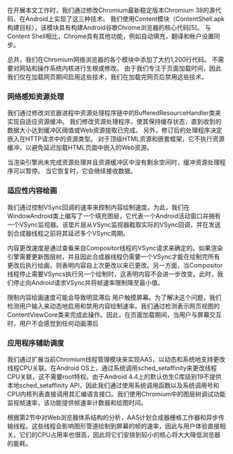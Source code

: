 在开展本文工作时，我们通过修改Chromium最新稳定版本Chromium 38的源代码，在Android上实现了这三种技术。 我们使用Content模块（ContentShell.apk构建目标），该模块具有构建Android谷歌Chrome浏览器的核心代码[5]。 与Content Shell相比，Chrome具有其他功能，例如自动填充，翻译和帐户设置同步。

总共，我们在Chromium网络浏览器的各个模块中添加了大约1,200行代码。 不需要对网站和操作系统内核进行生根或修改。 由于我们专注于页面加载时间，因此我们仅在加载网页期间启用这些技术，我们在加载完网页后禁用这些技术。

### 网络感知资源处理

我们通过修改浏览器进程中资源处理程序链中的BufferedResourceHandler类来实现自适应资源缓冲。 我们修改资源处理程序，使其保持缓存状态，直到收到的数据大小达到缓冲区阈值或Web资源提取已完成。 另外，修订后的处理程序决定嵌入在HTTP请求中的资源类型。 对于顶级HTML资源和嵌套框架，它不执行资源缓冲，以避免延迟加载HTML页面中嵌入的Web资源。

当渲染引擎尚未完成资源处理并且资源缓冲区中没有剩余空间时，缓冲资源处理程序可以暂停。 当它恢复时，它会继续接收数据。

### 适应性内容绘画

我们通过控制VSync回调的速率来控制内容绘制速度。为此，我们在WindowAndroid类上编写了一个填充图层，它代表一个Android活动窗口并拥有一个VSync监视器。该垫片层从VSync监视器截取实际的VSync回调，并在发送到合成器线程之前将其延迟多个VSync周期。

内容更改速度是通过查看来自Compositor线程的VSync请求来确定的。如果渲染引擎需要更新图层树，并且因此合成器线程仍需要一个VSync才能在绘制完所有更改后执行绘画，则表明内容自上次更改以来已更改。另一方面，当Compositor线程停止需要VSyncs执行另一个绘制时，这表明内容不会进一步改变。此时，我们停止向Android请求VSync并将帧速率限制降至最小值。

限制内容绘画速度可能会导致明显滞后
用户触摸屏幕。为了解决这个问题，我们检测用户输入来动态地启用和禁用内容绘制速率。我们通过检测表示网页视图的ContentViewCore类来完成此操作。因此，在页面加载期间，当用户与屏幕交互时，用户不会感觉到任何动画滞后

### 应用程序辅助调度

我们通过扩展当前Chromium线程管理模块来实现AAS，以动态和系统地支持更改线程CPU关联。在Android OS上，通过系统调用sched_setaffinity来更改线程CPU关联，这不需要root特权。由于Android 4.4上的默认仿生C库级别19不提供本地sched_setaffinity API，因此我们通过使用系统调用函数以及系统调用号和CPU内核列表直接调用其汇编语言接口。我们使用Chromium中的图层树调试功能监视帧速率，该功能提供帧速率计数器和绘图时间。

根据第2节中对Web浏览器体系结构的分析，AAS计划合成器栅格工作器和异步传输线程。这些线程会影响图形管道绘制到屏幕的帧的速率，因此与用户体验直接相关。它们的CPU占用率也很高，因此将它们安排到较小的核心将大大降低浏览器的能耗。